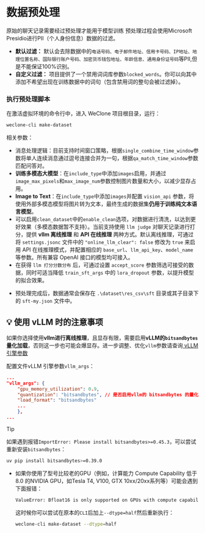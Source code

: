 # 数据预处理

原始的聊天记录需要经过预处理才能用于模型训练
预处理过程会使用Microsoft Presidio进行PII（个人身份信息）数据的过滤。

* **默认过滤：** 默认会去除数据中的`电话号码、电子邮件地址、信用卡号码、IP地址、地理位置名称、国际银行账户号码、加密货币钱包地址、年龄信息、通用身份证号码`等PII,但是不能保证100%识别。
* **自定义过滤：** 项目提供了一个禁用词词库参数`blocked_words`。你可以向其中添加不希望出现在训练数据中的词句（包含禁用词的整句会被过滤掉）。

### **执行预处理脚本**

在激活虚拟环境的命令行中，进入 WeClone 项目根目录，运行：
```bash
weclone-cli make-dataset  
```
相关参数： 
- 消息处理逻辑：目前支持时间窗口策略，根据`single_combine_time_window`参数将单人连续消息通过逗号连接合并为一句，根据`qa_match_time_window`参数匹配问答对。
- **训练多模态大模型**：在`include_type`中添加`images`启用，并通过`image_max_pixels`和`max_image_num`参数控制图片数量和大小，以减少显存占用。
- **Image to Text**：在`include_type`中添加`images`并配置 `vision_api` 参数，将使用外部多模态模型将图片转为文本，最终生成的数据集**仍用于训练纯文本语言模型**。
- 可以启用`clean_dataset`中的`enable_clean`选项，对数据进行清洗，以达到更好效果（多模态数据暂不支持）。当前支持使用 `llm judge` 对聊天记录进行打分，提供 **vllm 离线推理** 和 **API 在线推理** 两种方式。默认离线推理，可通过将 `settings.jsonc` 文件中的 `"online_llm_clear": false` 修改为 `true` 来启用 API 在线推理模式，并配置相应的 `base_url`、`llm_api_key`、`model_name` 等参数。所有兼容 OpenAI 接口的模型均可接入。
- 在获得 `llm 打分分数分布` 后，可通过设置 `accept_score` 参数筛选可接受的数据，同时可适当降低 `train_sft_args` 中的 `lora_dropout` 参数，以提升模型的拟合效果。

* 预处理完成后，数据通常会保存在 `.\dataset\res_csv\sft` 目录或其子目录下的 `sft-my.json` 文件中。

  

## 💡 使用 vLLM 时的注意事项

如果你选择使用**vllm进行离线推理**，且显存有限，需要启用**vLLM的`bitsandbytes`量化加载**，否则这一步也可能会爆显存。进一步调整、优化`vllm`参数请查询[ vLLM 引擎参数 ](https://docs.vllm.com.cn/en/latest/serving/engine_args.html#engine-args)

配置文件vLLM 引擎参数`vllm_args`：
```json
...
"vllm_args": {
    "gpu_memory_utilization": 0.9,
    "quantization": "bitsandbytes", // 是否启用vllm的 bitsandbytes 的量化加载
    "load_format": "bitsandbytes"
    ...
    },
...
```
>[!TIP]
> 如果遇到报错`ImportError: Please install bitsandbytes>=0.45.3`，可以尝试重新安装`bitsandbytes`：
> ```bash
> uv pip install bitsandbytes>=0.39.0
> ```

* 如果你使用了型号比较老的GPU（例如，计算能力 Compute Capability 低于 8.0 的NVIDIA GPU，如Tesla T4, V100, GTX 10xx/20xx系列等）可能会遇到下面报错：

  ```bash
  ValueError: Bfloat16 is only supported on GPUs with compute capability of at least 8.0. Your xxx GPU has compute capability xx. You can use float16 instead by explicitly setting the idtype flag in CLI, for ecample: --dtype=half.
  ```

  这时候你可以尝试在原本的`CLI`后加上`--dtype=half`然后重新执行：

  ```bash
  weclone-cli make-dataset --dtype=half
  ```